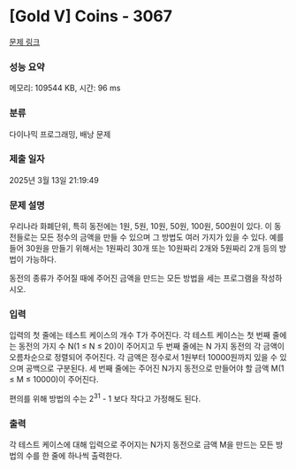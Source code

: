 # [Gold V] Coins - 3067 

[문제 링크](https://www.acmicpc.net/problem/3067) 

### 성능 요약

메모리: 109544 KB, 시간: 96 ms

### 분류

다이나믹 프로그래밍, 배낭 문제

### 제출 일자

2025년 3월 13일 21:19:49

### 문제 설명

<p>
	우리나라 화폐단위, 특히 동전에는 1원, 5원, 10원, 50원, 100원, 500원이 있다. 이 동전들로는 모든 정수의 금액을 만들 수 있으며 그 방법도 여러 가지가 있을 수 있다. 예를 들어 30원을 만들기 위해서는 1원짜리 30개 또는 10원짜리 2개와 5원짜리 2개 등의 방법이 가능하다.</p>

<p>
	동전의 종류가 주어질 때에 주어진 금액을 만드는 모든 방법을 세는 프로그램을 작성하시오.</p>

### 입력 

 <p>
	입력의 첫 줄에는 테스트 케이스의 개수 T가 주어진다. 각 테스트 케이스는 첫 번째 줄에는 동전의 가지 수 N(1 ≤ N ≤ 20)이 주어지고 두 번째 줄에는 N 가지 동전의 각 금액이 오름차순으로 정렬되어 주어진다. 각 금액은 정수로서 1원부터 10000원까지 있을 수 있으며 공백으로 구분된다. 세 번째 줄에는 주어진 N가지 동전으로 만들어야 할 금액 M(1 ≤ M ≤ 10000)이 주어진다.</p>

<p>
	편의를 위해 방법의 수는 2<sup>31</sup> - 1 보다 작다고 가정해도 된다.</p>

### 출력 

 <p>
	각 테스트 케이스에 대해 입력으로 주어지는 N가지 동전으로 금액 M을 만드는 모든 방법의 수를 한 줄에 하나씩 출력한다.</p>

